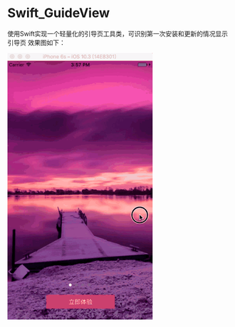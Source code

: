 # Swift_GuideView
使用Swift实现一个轻量化的引导页工具类，可识别第一次安装和更新的情况显示引导页
效果图如下：

![image](https://github.com/DreamcoffeeZS/Swift_GuideView/blob/master/Screenshots/guideView.gif)
